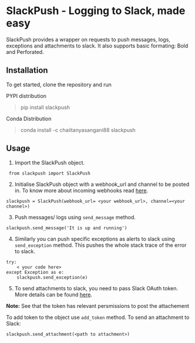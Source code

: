 # SlackPush - Logging to Slack, made easy

SlackPush provides a wrapper on requests to push messages, logs, exceptions and attachments to slack. 
It also supports basic formating: Bold and Perforated. 

## Installation
To get started, clone the repository and run

PYPI distribution
> pip install slackpush

Conda Distribution
> conda install -c chaiitanyasangani88 slackpush

## Usage
1. Import the SlackPush object.

``` from slackpush import SlackPush```

2. Initialise SlackPush object with a webhook_url and channel to be posted in. To know more about incoming webhooks read [here](https://api.slack.com/messaging/webhooks).

```slackpush = SlackPush(webhook_url= <your webhook_url>, channel=<your channel>)```

3. Push messages/ logs using `send_message` method.

```slackpush.send_message('It is up and running')```

4. Similarly you can push specific exceptions as alerts to slack using `send_exception` method. This pushes the whole stack trace of the error to slack.

```
try:
    < your code here>
except Exception as e:
    slackpush.send_exception(e)
```

5. To send attachments to slack, you need to pass Slack OAuth token. More details can be found [here](https://api.slack.com/tokens). 

**Note:** See that the token has relevant persmissions to post the attachement

To add token to the object use `add_token` method. To send an attachment to Slack:

```slackpush.send_attachment(<path to attachment>)```


